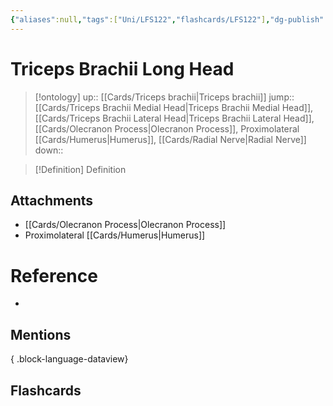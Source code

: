 ```yaml
---
{"aliases":null,"tags":["Uni/LFS122","flashcards/LFS122"],"dg-publish":true,"permalink":"/cards/triceps-brachii-long-head/","dgPassFrontmatter":true}
---
```


# Triceps Brachii Long Head

> [!ontology]
> up:: [[Cards/Triceps brachii\|Triceps brachii]]
> jump:: [[Cards/Triceps Brachii Medial Head\|Triceps Brachii Medial Head]], [[Cards/Triceps Brachii Lateral Head\|Triceps Brachii Lateral Head]], [[Cards/Olecranon Process\|Olecranon Process]], Proximolateral [[Cards/Humerus\|Humerus]], [[Cards/Radial Nerve\|Radial Nerve]]
> down:: 

> [!Definition] Definition

<style> .container {font-family: sans-serif; text-align: center;} .button-wrapper button {z-index: 1;height: 40px; width: 100px; margin: 10px;padding: 5px;} .excalidraw .App-menu_top .buttonList { display: flex;} .excalidraw-wrapper { height: 800px; margin: 50px; position: relative;} :root[dir="ltr"] .excalidraw .layer-ui__wrapper .zen-mode-transition.App-menu_bottom--transition-left {transform: none;} </style><script src="https://cdn.jsdelivr.net/npm/react@17/umd/react.production.min.js"></script><script src="https://cdn.jsdelivr.net/npm/react-dom@17/umd/react-dom.production.min.js"></script><script type="text/javascript" src="https://cdn.jsdelivr.net/npm/@excalidraw/excalidraw@0/dist/excalidraw.production.min.js"></script><div id="Triceps_Brachii_Long_Head_on_Diagramexcalidraw.md1"></div><script>(function(){const InitialData={"type":"excalidraw","version":2,"source":"https://github.com/zsviczian/obsidian-excalidraw-plugin/releases/tag/2.2.7","elements":[{"type":"image","version":7,"versionNonce":1984360980,"index":"a0","isDeleted":false,"id":"yTMpSJVc8r1Y6vmHfpbj5","fillStyle":"hachure","strokeWidth":1,"strokeStyle":"solid","roughness":1,"opacity":100,"angle":0,"x":12.128876689553621,"y":-190.0332908630371,"strokeColor":"transparent","backgroundColor":"transparent","width":208.88256880733942,"height":417,"seed":584394366,"groupIds":[],"frameId":null,"roundness":null,"boundElements":[{"id":"AidKABjvxkhe33GItsEXb","type":"arrow"}],"updated":1719806144730,"link":null,"locked":false,"status":"pending","fileId":"36d4b61c578b78ab9969c528bb09885f50846946","scale":[1,1]},{"type":"line","version":1548,"versionNonce":728230188,"index":"a1","isDeleted":false,"id":"opVi-rjOpdR39WL6OQF5x","fillStyle":"hachure","strokeWidth":2,"strokeStyle":"solid","roughness":1,"opacity":100,"angle":0,"x":109.88643108724003,"y":158.22951532172598,"strokeColor":"#1971c2","backgroundColor":"transparent","width":87.74942041226817,"height":270.9228232567582,"seed":1094041954,"groupIds":[],"frameId":null,"roundness":{"type":2},"boundElements":[],"updated":1719806144730,"link":null,"locked":false,"startBinding":null,"endBinding":null,"lastCommittedPoint":null,"startArrowhead":null,"endArrowhead":null,"points":[[0,0],[12.9384603172511,-44.981773110941305],[22.788042030525816,-74.67769508181392],[31.258104253415297,-97.67876480472435],[31.062061749344338,-117.55648830321203],[28.36940023129776,-150.11847410622678],[40.601370658920246,-186.99396563654324],[53.22646094897962,-221.8416014606508],[70.07038064228362,-259.98495280382963],[77.71407868334313,-270.9228232567582],[87.1803239439345,-267.55352482670673],[87.56520900836429,-255.65498665475405],[87.74942041226817,-247.3588349988674],[82.14335781747494,-235.19170076161453],[71.07890853760401,-202.86846722051638],[63.85560354025981,-174.82014337818165],[58.83870331197443,-147.69802146927276],[55.46322878341772,-116.29017710209601],[52.62958488130843,-97.70295360644623],[46.34945783146355,-76.82030218449424],[29.640869190256637,-44.35659267739264],[14.630828737984544,-16.833112438343647],[0,0]]},{"type":"rectangle","version":151,"versionNonce":239570836,"index":"a2","isDeleted":false,"id":"1DMxJrEk","fillStyle":"hachure","strokeWidth":1,"strokeStyle":"solid","roughness":1,"opacity":100,"angle":0,"x":245.74130475892866,"y":62.75798308413977,"strokeColor":"#1e1e1e","backgroundColor":"transparent","width":307,"height":37,"seed":48877,"groupIds":[],"frameId":null,"roundness":{"type":1},"boundElements":[{"type":"text","id":"Cv2MIoKL"},{"id":"AidKABjvxkhe33GItsEXb","type":"arrow"}],"updated":1719806144730,"link":null,"locked":false},{"type":"text","version":152,"versionNonce":451918484,"index":"a3","isDeleted":false,"id":"Cv2MIoKL","fillStyle":"hachure","strokeWidth":1,"strokeStyle":"solid","roughness":1,"opacity":100,"angle":0,"x":271.73140943422163,"y":68.75798308413977,"strokeColor":"#1e1e1e","backgroundColor":"transparent","width":255.01979064941406,"height":25,"seed":5102,"groupIds":[],"frameId":null,"roundness":{"type":1},"boundElements":[],"updated":1719806144820,"link":"[[Cards/Triceps Brachii Long Head\|Triceps Brachii Long Head]]","locked":false,"fontSize":20,"fontFamily":1,"text":"Triceps Brachii Long Head","rawText":"[[Cards/Triceps Brachii Long Head\|Triceps Brachii Long Head]]","textAlign":"center","verticalAlign":"middle","containerId":"1DMxJrEk","originalText":"Triceps Brachii Long Head","autoResize":true,"lineHeight":1.25},{"type":"arrow","version":318,"versionNonce":1733852436,"index":"a4","isDeleted":false,"id":"AidKABjvxkhe33GItsEXb","fillStyle":"hachure","strokeWidth":1,"strokeStyle":"solid","roughness":1,"opacity":100,"angle":0,"x":250.488533905843,"y":63.455880799228794,"strokeColor":"#1e1e1e","backgroundColor":"transparent","width":80.24668588220413,"height":55.26365214689241,"seed":1361140542,"groupIds":[],"frameId":null,"roundness":{"type":2},"boundElements":[],"updated":1719806144730,"link":null,"locked":false,"startBinding":{"elementId":"yTMpSJVc8r1Y6vmHfpbj5","focus":0.16844624627420238,"gap":29.47708840894998},"endBinding":null,"lastCommittedPoint":null,"startArrowhead":null,"endArrowhead":"arrow","points":[[0,0],[-80.24668588220413,-55.26365214689241]]}],"appState":{"theme":"light","viewBackgroundColor":"#ffffff","currentItemStrokeColor":"#1e1e1e","currentItemBackgroundColor":"transparent","currentItemFillStyle":"hachure","currentItemStrokeWidth":1,"currentItemStrokeStyle":"solid","currentItemRoughness":1,"currentItemOpacity":100,"currentItemFontFamily":1,"currentItemFontSize":20,"currentItemTextAlign":"left","currentItemStartArrowhead":null,"currentItemEndArrowhead":"arrow","scrollX":4.517737819285628,"scrollY":283.1817283630371,"zoom":{"value":1.75},"currentItemRoundness":"round","gridSize":null,"gridColor":{"Bold":"#C9C9C9FF","Regular":"#EDEDEDFF"},"currentStrokeOptions":null,"previousGridSize":null,"frameRendering":{"enabled":true,"clip":true,"name":true,"outline":true},"objectsSnapModeEnabled":false},"files":{}};InitialData.scrollToContent=true;App=()=>{const e=React.useRef(null),t=React.useRef(null),[n,i]=React.useState({width:void 0,height:void 0});return React.useEffect(()=>{i({width:t.current.getBoundingClientRect().width,height:t.current.getBoundingClientRect().height});const e=()=>{i({width:t.current.getBoundingClientRect().width,height:t.current.getBoundingClientRect().height})};return window.addEventListener("resize",e),()=>window.removeEventListener("resize",e)},[t]),React.createElement(React.Fragment,null,React.createElement("div",{className:"excalidraw-wrapper",ref:t},React.createElement(ExcalidrawLib.Excalidraw,{ref:e,width:n.width,height:n.height,initialData:InitialData,viewModeEnabled:!0,zenModeEnabled:!0,gridModeEnabled:!1})))},excalidrawWrapper=document.getElementById("Triceps_Brachii_Long_Head_on_Diagramexcalidraw.md1");ReactDOM.render(React.createElement(App),excalidrawWrapper);})();</script>

## Attachments

- [[Cards/Olecranon Process\|Olecranon Process]]
- Proximolateral [[Cards/Humerus\|Humerus]]

# Reference

- 

## Mentions


{ .block-language-dataview}

## Flashcards